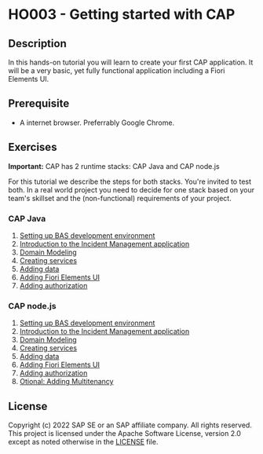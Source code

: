 # HO003 - Getting started with CAP 

## Description

In this hands-on tutorial you will learn to create your first CAP application. It will be a very basic, yet fully functional application including a Fiori Elements UI.

## Prerequisite

- A internet browser. Preferrably Google Chrome. 

## Exercises

**Important:** CAP has 2 runtime stacks: CAP Java and CAP node.js

For this tutorial we describe the steps for both stacks. You're invited to test both. In a real world project you need to decide for one stack based on your team's skillset and the (non-functional) requirements of your project.

### CAP Java

1. [Setting up BAS development environment](exercises/01_java_setting_up_bas_dev_environment.md)
2. [Introduction to the Incident Management application](exercises/02_java_introduction_to_incident_management_application.md)
3. [Domain Modeling](exercises/03_java_domain_modeling.md)
4. [Creating services](exercises/04_java_creating_services.md)
5. [Adding data](exercises/05_java_adding_data.md)
6. [Adding Fiori Elements UI](exercises/06_java_adding_fiori_elements.md)
7. [Adding authorization](exercises/07_java_adding_authorization.md)

### CAP node.js

1. [Setting up BAS development environment](exercises/01_node_setting_up_bas_dev_environment.md)
2. [Introduction to the Incident Management application](exercises/02_node_introduction_to_incident_management_application.md)
3. [Domain Modeling](exercises/03_node_domain_modeling.md)
4. [Creating services](exercises/04_node_creating_services.md)
5. [Adding data](exercises/05_node_adding_data.md)
6. [Adding Fiori Elements UI](exercises/06_node_adding_fiori_elements.md)
7. [Adding authorization](exercises/07_node_adding_authorization.md)
8. [Otional: Adding Multitenancy](exercises/08_node_optional_add_multitenancy.md)


<!-- />
Comments
<!-->

## License

Copyright (c) 2022 SAP SE or an SAP affiliate company. All rights reserved. This project is licensed under the Apache Software License, version 2.0 except as noted otherwise in the [LICENSE](LICENSES/Apache-2.0.txt) file.
